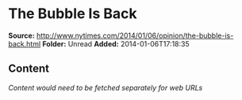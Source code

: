 # The Bubble Is Back

**Source:** http://www.nytimes.com/2014/01/06/opinion/the-bubble-is-back.html
**Folder:** Unread
**Added:** 2014-01-06T17:18:35




## Content
*Content would need to be fetched separately for web URLs*
